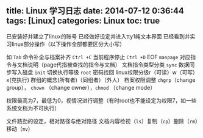title: Linux 学习日志
date: 2014-07-12 0:36:44
tags: [Linux]
categories: Linux
toc: true
---
已安装好并建立了linux的账号
已经做好设定并进入tty1纯文本界面
已经看到并实习linux部分操作（以下操作全部都要区分大小写）

如
`Tab` 命令补全与档案补齐
`Ctrl +C` 当前程序停止
`Ctrl +D` EOF
`manpage` 对应指令与文档说明（page代指被查找的指令与文档）
文档指令类型分类
`sync` 数据同步写入磁盘
`init` 切换执行等级
`root` 密码找回
linux权限分级r（可读）w（可写）x(克执行)
群组的概念(所有者)（同组者）（外人）
档案权限调整 `chgrp`（change group）， `chown` （change owner），`chmod` （change mode）
> 
权限最高为7，最低为0，视情况进行调整（有时root也不能设定为权限7，如一些系统文档为不可执行）

文件路劲的设定，相对路径与绝对路径
文档内容检视（`ls`）复制（`cp`）删除（`rm`）移动（`mv`）